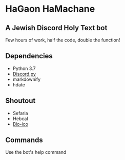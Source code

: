 HaGaon HaMachane
================

A Jewish Discord Holy Text bot
------------------------------

Few hours of work, half the code, double the function! 

Dependencies
------------
* Python 3.7
* [Discord.py](https://github.com/Rapptz/discord.py)
* markdownify
* hdate


Shoutout
--------
* Sefaria
* Hebcal
* [Bio-ico](https://github.com/Bio-ico)

Commands
--------
Use the bot's help command